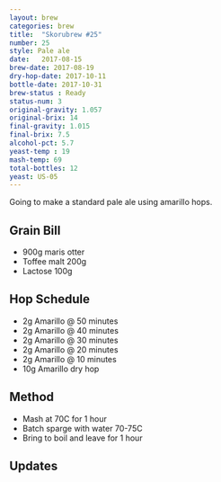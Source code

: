 ```yaml
---
layout: brew
categories: brew
title:  "Skorubrew #25"
number: 25
style: Pale ale
date:   2017-08-15
brew-date: 2017-08-19
dry-hop-date: 2017-10-11
bottle-date: 2017-10-31
brew-status : Ready
status-num: 3
original-gravity: 1.057 
original-brix: 14
final-gravity: 1.015
final-brix: 7.5
alcohol-pct: 5.7
yeast-temp : 19 
mash-temp: 69
total-bottles: 12
yeast: US-05
---
```


Going to make a standard pale ale using amarillo hops.


Grain Bill
-----
* 900g maris otter
* Toffee malt 200g
* Lactose 100g


Hop Schedule
-------------

* 2g Amarillo @ 50 minutes
* 2g Amarillo @ 40 minutes
* 2g Amarillo @ 30 minutes
* 2g Amarillo @ 20 minutes
* 2g Amarillo @ 10 minutes
* 10g Amarillo dry hop

Method
-------

* Mash at 70C for 1 hour
* Batch sparge with water 70-75C
* Bring to boil and leave for 1 hour


Updates
-------



